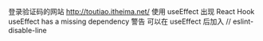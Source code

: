 登录验证码的网站 http://toutiao.itheima.net/
使用 useEffect 出现 React Hook useEffect has a missing dependency 警告
可以在 useEffect 后加入
// eslint-disable-line
